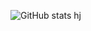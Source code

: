 ![GitHub stats](https://github-readme-stats.vercel.app/api?username=jeffersonbalde&show_icons=true&theme=tokyonight)
hj
